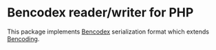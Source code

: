 Bencodex reader/writer for PHP
==============================

This package implements [Bencodex] serialization format which extends
[Bencoding].

[Bencodex]: https://bencodex.org/
[Bencoding]: https://www.bittorrent.org/beps/bep_0003.html#bencoding

